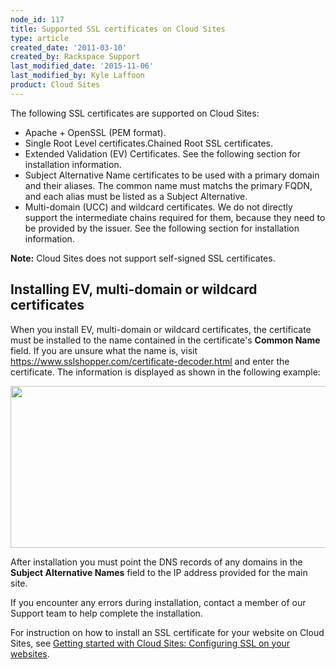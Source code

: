 ```yaml
---
node_id: 117
title: Supported SSL certificates on Cloud Sites
type: article
created_date: '2011-03-10'
created_by: Rackspace Support
last_modified_date: '2015-11-06'
last_modified_by: Kyle Laffoon
product: Cloud Sites
---
```


The following SSL certificates are supported on Cloud Sites:

<div>

-   Apache + OpenSSL (PEM format).
-   Single Root Level certificates.Chained Root SSL certificates.
-   Extended Validation (EV) Certificates. See the following section for
    installation information.
-   Subject Alternative Name certificates to be used with a primary
    domain and their aliases. The common name must matchs the primary
    FQDN, and each alias must be listed as a Subject Alternative.
-   Multi-domain (UCC) and wildcard certificates. We do not directly
    support the intermediate chains required for them, because they need
    to be provided by the issuer. See the following section for
    installation information.

**Note:**<span> Cloud Sites does not support self-signed SSL
certificates.</span>



Installing EV, multi-domain or wildcard certificates
----------------------------------------------------

When you install EV, multi-domain or wildcard certificates, the
certificate must be installed to the name contained in the certificate's
**Common Name** field. If you are unsure what the name is,
visit https://www.sslshopper.com/certificate-decoder.html and enter the
certificate. The information is displayed as shown in the following
example:

<img src="https://8026b2e3760e2433679c-fffceaebb8c6ee053c935e8915a3fbe7.ssl.cf2.rackcdn.com/field/image/cert_info.png" width="595" height="259" />

After installation you must point the DNS records of any domains in the
**Subject Alternative Names** field to the IP address provided for the
main site.

If you encounter any errors during installation, contact a member of our
Support team to help complete the installation.

For instruction on how to install an SSL certificate for your website on
Cloud Sites, see [Getting started with Cloud Sites: Configuring SSL on
your
websites](/how-to/getting-started-with-cloud-sites-configuring-ssl-on-your-websites).

</div>

